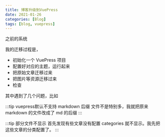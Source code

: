 ```yaml
---
title: 博客升级到VuePress
date: 2021-01-26
categories: [Blog]
tags: [blog, vuepress]
---
```


之前的系统


我的迁移过程是，

- 初始化一个 VuePress 项目
- 配置好对应的主题，运行起来
- 把原始文章迁移过来
- 把图片等资源迁移过来
- 检查

其中遇到了几个问题，比如

:::tip vuepress默认不支持 markdown 后缀
文件不是特别多，我就把原来 markdown 的文件改成了 md 的后缀
:::

:::tip 部分文件不显示
首先发现有些文章没有配置 categories 就不显示。我先把这些文章的分类配置了。
:::